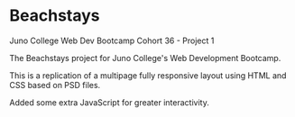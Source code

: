 # Beachstays
Juno College Web Dev Bootcamp Cohort 36 - Project 1

The Beachstays project for Juno College's Web Development Bootcamp. 

This is a replication of a multipage fully responsive layout using HTML and CSS based on PSD files.

Added some extra JavaScript for greater interactivity.
